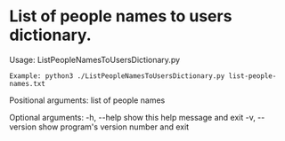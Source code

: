 # List of people names to users dictionary.

Usage: ListPeopleNamesToUsersDictionary.py <list>

```
Example: python3 ./ListPeopleNamesToUsersDictionary.py list-people-names.txt
```

Positional arguments:
  <list>         list of people names

Optional arguments:
  -h, --help     show this help message and exit
  -v, --version  show program's version number and exit
